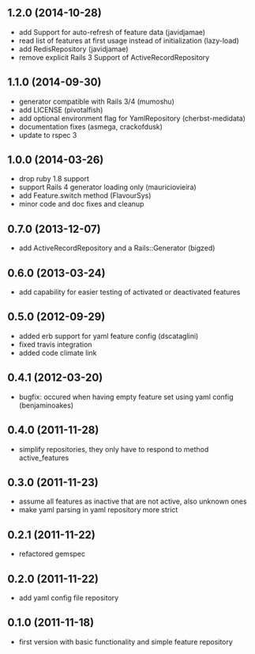 ## 1.2.0 (2014-10-28)

* add Support for auto-refresh of feature data (javidjamae)
* read list of features at first usage instead of initialization (lazy-load)
* add RedisRepository (javidjamae)
* remove explicit Rails 3 Support of ActiveRecordRepository

## 1.1.0 (2014-09-30)

* generator compatible with Rails 3/4 (mumoshu)
* add LICENSE (pivotalfish)
* add optional environment flag for YamlRepository (cherbst-medidata)
* documentation fixes (asmega, crackofdusk)
* update to rspec 3

## 1.0.0 (2014-03-26)

* drop ruby 1.8 support
* support Rails 4 generator loading only (mauriciovieira)
* add Feature.switch method (FlavourSys)
* minor code and doc fixes and cleanup

## 0.7.0 (2013-12-07)

* add ActiveRecordRepository and a Rails::Generator (bigzed)

## 0.6.0 (2013-03-24)

* add capability for easier testing of activated or deactivated features

## 0.5.0 (2012-09-29)

* added erb support for yaml feature config (dscataglini)
* fixed travis integration
* added code climate link

## 0.4.1 (2012-03-20)

* bugfix: occured when having empty feature set using yaml config (benjaminoakes)

## 0.4.0 (2011-11-28)

* simplify repositories, they only have to respond to method active_features 

## 0.3.0 (2011-11-23)

* assume all features as inactive that are not active, also unknown ones
* make yaml parsing in yaml repository more strict

## 0.2.1 (2011-11-22)

* refactored gemspec

## 0.2.0 (2011-11-22)

* add yaml config file repository

## 0.1.0 (2011-11-18)

* first version with basic functionality and simple feature repository
